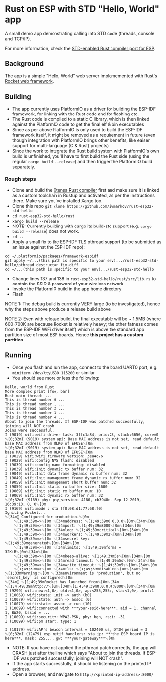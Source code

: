 # Rust on ESP with STD "Hello, World" app

A small demo app demonstrating calling into STD code (threads, console and TCP/IP).

For more information, check the [STD-enabled Rust compiler port for ESP](https://github.com/ivmarkov/rust).

## Background

The app is a simple "Hello, World" web server implememented with Rust's [Rocket web framework](https://rocket.rs/).

## Building

* The app currently uses PlatformIO as a driver for building the ESP-IDF framework, for linking with the Rust code and for flashing etc.
* The Rust code is compiled to a static C library, which is then linked against the PlatformIO code to get the final elf & bin executables
* Since as per above PlatformIO is only used to build the ESP-IDF framework itself, it might be removed as a requirement in future (even though integration with PlatformIO brings other benefits, like eaiser support for multi-language (C & Rust) projects)
* Since the work to integrate the Rust build system with PlatformIO's own build is unfinished, you'll have to first build the Rust side (using the regular `cargo build --release`) and then trigger the PlatformIO build separately.

### Rough steps

* Clone and build the [Xtensa Rust compiler](https://github.com/ivmarkov/rust) first and make sure it is linked as a custom toolchain in Rustup and activated, as per the instructions there. Make sure you've installed Xargo too.
* Clone this repo `git clone https://github.com/ivmarkov/rust-esp32-std-hello`
* `cd rust-esp32-std-hello/rust`
* `xargo build --release`
* NOTE: Currently building with cargo its build-std support (e.g. `cargo build --release`) does not work.
* `cd ..`
* Apply a small fix to the ESP-IDF TLS pthread support (to be submitted as an issue against the ESP-IDF repo):
```
cd ~/.platformio/packages/framework-espidf
git apply ~/...(this path is specific to your env).../rust-esp32-std-hello/pthread_destructor_fix.diff
cd ~/...(this path is specific to your env).../rust-esp32-std-hello
```
* Change lines 137 and 138 in `rust-esp32-std-hello/rust/src/lib.rs` to contain the SSID & password of your wireless network
* Invoke the PlatformIO build in the app home directory
* Flash

NOTE 1: The debug build is currently VERY large (to be investigated), hence why the steps above produce a release build above

NOTE 2: Even with release build, the final executable will be ~ 1.5MB (where 600-700K are because Rocket is relatively heavy; the other fatness comes from the ESP-IDF WiFi driver itself) which is above the standard app partition size of most ESP boards. Hence **this project has a custom partition**

## Running

* Once you flash and run the app, connect to the board UART0 port, e.g. `miniterm /dev/ttyUSB0 115200` or similar
* You should see more or less the following:

```
Hello, world from Rust!
More complex print [foo, bar]
Rust main thread: ...
This is thread number 0 ...
This is thread number 1 ...
This is thread number 2 ...
This is thread number 3 ...
This is thread number 4 ...
About to join the threads. If ESP-IDF was patched successfully, joining will NOT crash
Joins were successful.
I (9019) wifi:wifi driver task: 3ffc1a84, prio:23, stack:6656, core=0
␛[0;32mI (9019) system_api: Base MAC address is not set, read default base MAC address from BLK0 of EFUSE␛[0m
␛[0;32mI (9019) system_api: Base MAC address is not set, read default base MAC address from BLK0 of EFUSE␛[0m
I (9029) wifi:wifi firmware version: 3ea4c76
I (9029) wifi:config NVS flash: disabled
I (9039) wifi:config nano formating: disabled
I (9039) wifi:Init dynamic tx buffer num: 32
I (9049) wifi:Init data frame dynamic rx buffer num: 32
I (9049) wifi:Init management frame dynamic rx buffer num: 32
I (9059) wifi:Init management short buffer num: 32
I (9059) wifi:Init static rx buffer size: 1600
I (9069) wifi:Init static rx buffer num: 10
I (9069) wifi:Init dynamic rx buffer num: 32
␛[0;32mI (9169) phy: phy_version: 4180, cb3948e, Sep 12 2019, 16:39:13, 0, 0␛[0m
I (9169) wifi:mode : sta (f0:08:d1:77:68:f0)
Igniting Rocket...
␛[34m🔧 Configured for production.␛[0m
    ␛[1;49;39m=>␛[0m ␛[34maddress: ␛[1;49;39m0.0.0.0␛[0m␛[34m␛[0m
    ␛[1;49;39m=>␛[0m ␛[34mport: ␛[1;49;39m8000␛[0m␛[34m␛[0m
    ␛[1;49;39m=>␛[0m ␛[34mlog: ␛[1;49;39mcritical␛[0m␛[34m␛[0m
    ␛[1;49;39m=>␛[0m ␛[34mworkers: ␛[1;49;39m2␛[0m␛[34m␛[0m
    ␛[1;49;39m=>␛[0m ␛[34msecret key: ␛[1;49;39mgenerated␛[0m␛[34m␛[0m
    ␛[1;49;39m=>␛[0m ␛[34mlimits: ␛[1;49;39mforms = 32KiB␛[0m␛[34m␛[0m
    ␛[1;49;39m=>␛[0m ␛[34mkeep-alive: ␛[1;49;39m5s␛[0m␛[34m␛[0m
    ␛[1;49;39m=>␛[0m ␛[34mread timeout: ␛[1;49;39m5s␛[0m␛[34m␛[0m
    ␛[1;49;39m=>␛[0m ␛[34mwrite timeout: ␛[1;49;39m5s␛[0m␛[34m␛[0m
    ␛[1;49;39m=>␛[0m ␛[34mtls: ␛[1;49;39mdisabled␛[0m␛[34m␛[0m
␛[1;33mWarning:␛[0m ␛[33menvironment is 'production', but no `secret_key` is configured␛[0m
␛[34m🚀 ␛[1;49;39mRocket has launched from␛[0m␛[34m ␛[1;4;49;39mhttp://␛[0m␛[34m␛[1;4;49;39m0.0.0.0:8000␛[0m␛[34m␛[0m
I (9299) wifi:new:<1,0>, old:<1,0>, ap:<255,255>, sta:<1,0>, prof:1
I (10069) wifi:state: init -> auth (b0)
I (10079) wifi:state: auth -> assoc (0)
I (10079) wifi:state: assoc -> run (10)
I (10099) wifi:connected with ***your-ssid-here***, aid = 1, channel 1, BW20, bssid = ...
I (10099) wifi:security: WPA2-PSK, phy: bgn, rssi: -31
I (10099) wifi:pm start, type: 1

I (10179) wifi:AP's beacon interval = 102400 us, DTIM period = 3
␛[0;32mI (12479) esp_netif_handlers: sta ip: ***the ESP board IP is here***, mask: 255..., gw: ***your-gateway***␛[0m
```

* NOTE: If you have not applied the pthread patch correctly, the app will CRASH just after the line which says "About to join the threads. If ESP-IDF was patched successfully, joining will NOT crash".
* If the app starts successfully, it should be listening on the printed IP address.
* Open a browser, and navigate to `http://<printed-ip-address>:8000/`


